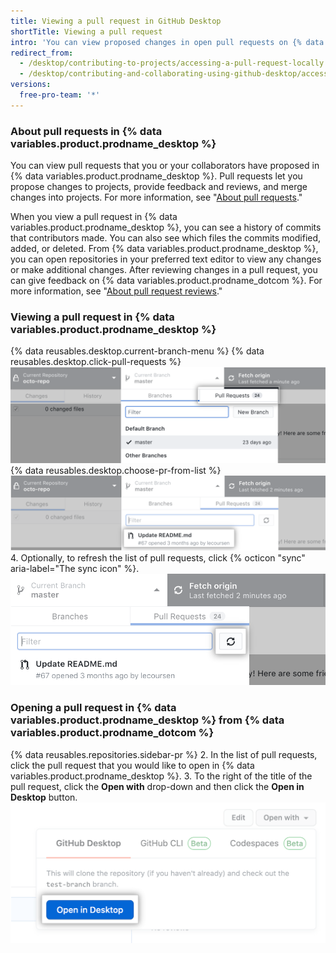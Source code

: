 ```yaml
---
title: Viewing a pull request in GitHub Desktop
shortTitle: Viewing a pull request
intro: 'You can view proposed changes in open pull requests on {% data variables.product.prodname_desktop %}.'
redirect_from:
  - /desktop/contributing-to-projects/accessing-a-pull-request-locally
  - /desktop/contributing-and-collaborating-using-github-desktop/accessing-a-pull-request-locally
versions:
  free-pro-team: '*'
---
```


### About pull requests in {% data variables.product.prodname_desktop %}
You can view pull requests that you or your collaborators have proposed in {% data variables.product.prodname_desktop %}. Pull requests let you propose changes to projects, provide feedback and reviews, and merge changes into projects. For more information, see "[About pull requests](/github/collaborating-with-issues-and-pull-requests/about-pull-requests)."

When you view a pull request in {% data variables.product.prodname_desktop %}, you can see a history of commits that contributors made. You can also see which files the commits modified, added, or deleted. From {% data variables.product.prodname_desktop %}, you can open repositories in your preferred text editor to view any changes or make additional changes. After reviewing changes in a pull request, you can give feedback on {% data variables.product.prodname_dotcom %}. For more information, see "[About pull request reviews](/github/collaborating-with-issues-and-pull-requests/about-pull-request-reviews)."

### Viewing a pull request in {% data variables.product.prodname_desktop %}
{% data reusables.desktop.current-branch-menu %}
{% data reusables.desktop.click-pull-requests %}
  ![Pull Requests tab in the Current Branch drop-down menu](/assets/images/help/desktop/branch-drop-down-pull-request-tab.png)
{% data reusables.desktop.choose-pr-from-list %}
  ![List of open pull requests in the repository](/assets/images/help/desktop/click-pull-request.png)
4. Optionally, to refresh the list of pull requests, click {% octicon "sync" aria-label="The sync icon" %}. ![Sync button to refresh](/assets/images/help/desktop/pull-request-list-sync.png)

### Opening a pull request in {% data variables.product.prodname_desktop %} from {% data variables.product.prodname_dotcom %}
{% data reusables.repositories.sidebar-pr %}
2. In the list of pull requests, click the pull request that you would like to open in {% data variables.product.prodname_desktop %}.
3. To the right of the title of the pull request, click the **Open with** drop-down and then click the **Open in Desktop** button. ![The Open in Desktop button](/assets/images/help/desktop/open-pr-in-desktop-button.png)

